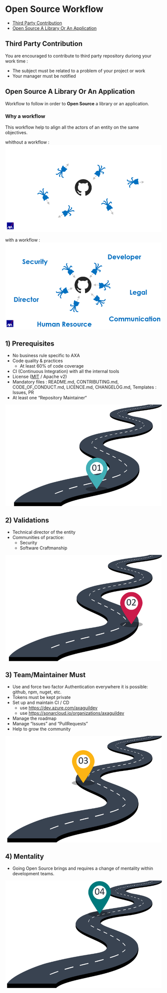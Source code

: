# Open Source Workflow

- [Third Party Contribution](#third-party-contribution)
- [Open Source A Library Or An Application](#Open-Source-A-Library-Or-An-Application)

## Third Party Contribution

You are encouraged to contribute to third party repository duriong your work time :
- The subject must be related to a problem of your project or work
- Your manager must be notified

## Open Source A Library Or An Application

Workflow to follow in order to **Open Source** a library or an application.

### Why a workflow

This workflow help to align all the actors of an entity on the same objectives.

whithout a workflow :
![Why a workflow](./images/why-workflow-1.png)

with a workflow :
![Why a workflow](./images/why-workflow-2.png)

## 1) Prerequisites

- No business rule specific to AXA
- Code quality & practices
  - At least 60% of code coverage
- CI (Continuous Integration) with all the internal tools
- License ([MIT](https://github.com/AxaGuilDEv/react-oidc/blob/master/LICENSE) / Apache v2)
- Mandatory files : README.md, CONTRIBUTING.md, CODE_OF_CONDUCT.md, LICENCE.md, CHANGELOG.md, Templates : Issues, PR
- At least one “Repository Maintainer“

![Workflow step 1](./images/workflow-step1.png)

## 2) Validations

- Technical director of the entity
- Communities of practice:
  - Security
  - Software Craftmanship

![Workflow step 2](./images/workflow-step2.png)

## 3) Team/Maintainer Must

- Use and force two factor Authentication everywhere it is possible: github, npm, nuget, etc.
- Tokens must be kept private
- Set up and maintain CI / CD
  - use https://dev.azure.com/axaguildev
  - use https://sonarcloud.io/organizations/axaguildev
- Manage the roadmap
- Manage “Issues” and “PullRequests”
- Help to grow the community

![Workflow step 3](./images/workflow-step3.png)

## 4) Mentality

- Going Open Source brings and requires a change of mentality within development teams.

![Workflow step 4](./images/workflow-step4.png)
